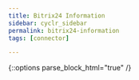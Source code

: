 ```yaml
---
title: Bitrix24 Information
sidebar: cyclr_sidebar
permalink: bitrix24-information
tags: [connector]

---
```

{::options parse_block_html="true" /}
